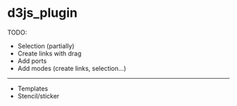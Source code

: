 d3js_plugin
===========

TODO:
 - Selection (partially)
 - Create links with drag
 - Add ports
 - Add modes (create links, selection...)
 

-----
 - Templates
 - Stencil/sticker
